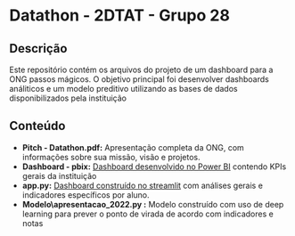 # Datathon - 2DTAT - Grupo 28

## Descrição
Este repositório contém os arquivos do projeto de um dashboard para a ONG passos mágicos. O objetivo principal foi desenvolver dashboards análiticos e um modelo preditivo utilizando as bases de dados disponibilizados pela instituição

## Conteúdo
* **Pitch - Datathon.pdf:** Apresentação completa da ONG, com informações sobre sua missão, visão e projetos.
* **Dashboard - pbix:** [Dashboard desenvolvido no Power BI](https://app.powerbi.com/links/mFcWv5eByw?ctid=11dbbfe2-89b8-4549-be10-cec364e59551&pbi_source=linkShare) contendo KPIs gerais da instituição
* **app.py:** [Dashboard construído no streamlit](https://datathon-2dtat.streamlit.app/) com análises gerais e indicadores específicos por aluno.
* **Modelo\apresentacao_2022.py :** Modelo construído com uso de deep learning para prever o ponto de virada de acordo com indicadores e notas
